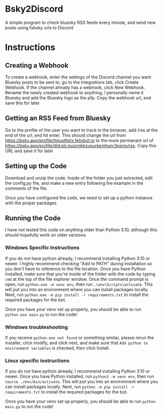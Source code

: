 # Bsky2Discord
A simple program to check bluesky RSS feeds every minute, and send new posts using fxbsky urls to Discord

# Instructions
## Creating a Webhook
To create a webhook, enter the settings of the Discord channel you want Bluesky posts to be sent to, go to the integrations tab, click Create Webhook. If the channel already has a webhook, click New Webhook. Rename the newly created webhook to anything, I personally name it Bluesky and add the Bluesky logo as the pfp. Copy the webhook url, and save this for later

## Getting an RSS Feed from Bluesky
Go to the profile of the user you want to track in the browser, add /rss at the end of the url, and hit enter. This should change the url from https://bsky.app/profile/itsjustfelix.felixbot.io to the more permanant url of https://bsky.app/profile/did:plc:kuizmkkzuourkemhynr3nqrm/rss. Copy this URL and save it for later

## Setting up the Code
Download and unzip the code. Inside of the folder you just extracted, edit the config.py file, and make a new entry following the example in the comments of the file.

Once you have configured the code, we need to set up a python instance with the proper packages

## Running the Code
I have not tested this code on anything older than Python 3.10, although this should hopefully work on older versions.

### Windows Specific Instructions
If you do not have python already, I recommend installing Python 3.10 or newer. I highly recommend checking "Add to PATH" during installation so you don't have to reference to the file location. Once you have Python installed, make sure that you're inside of the folder with the code by typing `cmd` at the top of the file explorer window. Once the command prompt is open, run `python.exe -m venv env`, then run `.\env\Scripts\activate`. This will put you into an environment where you can install packages locally. Next, run `python.exe -m pip install -r requirements.txt` to install the required packages for the bot.

Once you have your venv set up properly, you should be able to run `python.exe main.py` to run the code!

### Windows troubleshooting
If you receive `python.exe not found` or something similar, please rerun the installer, click modify, and click next, and make sure that `Add python to environment variables` is checked, then click Install.

### Linux specific instructions
If you do not have python already, I recommend installing Python 3.10 or newer. Once you have Python installed, run `python3 -m venv env`, then run `source ./env/bin/activate`. This will put you into an environment where you can install packages locally. Next, run `python -m pip install -r requirements.txt` to install the required packages for the bot.

Once you have your venv set up properly, you should be able to run `python main.py` to run the code!